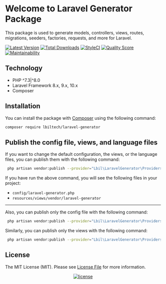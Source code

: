 # Welcome to Laravel Generator Package

This package is used to generate models, controllers, views, routes, migrations, seeders, factories, requests, and more for Laravel.

[![Latest Version](https://img.shields.io/github/release/lbiltech/laravel-generator.svg?style=flat-square)](https://github.com/lbiltech/laravel-generator/releases)
[![Total Downloads](https://img.shields.io/packagist/dt/lbiltech/laravel-generator.svg?style=flat-square)](https://packagist.org/packages/lbiltech/laravel-generator)
[![StyleCI](https://styleci.io/repos/605697295/shield)](https://styleci.io/repos/605697295)
[![Quality Score](https://img.shields.io/scrutinizer/g/tanhongit/laravel-generator.svg?style=flat-square)](https://scrutinizer-ci.com/g/tanhongit/laravel-generator)
[![Maintainability](https://api.codeclimate.com/v1/badges/231c123bfa276fd1ac3c/maintainability)](https://codeclimate.com/github/tanhongit/laravel-generator/maintainability)

## Technology

- PHP ^7.3|^8.0
- Laravel Framework 8.x, 9.x, 10.x
- Composer

## Installation

You can install the package with [Composer](https://getcomposer.org/) using the following command:

```bash
composer require lbiltech/laravel-generator
```

## Publish the config file, views, and language files

If you want to change the default configuration, the views, or the language files, you can publish them with the following command:

```bash
 php artisan vendor:publish --provider="Lbil\LaravelGenerator\Providers\LaravelGeneratorServiceProvider" 
```

If you have run the above command, you will see the following files in your project:

- `config/laravel-generator.php`
- `resources/views/vendor/laravel-generator`

---

Also, you can publish only the config file with the following command:

```bash
 php artisan vendor:publish --provider="Lbil\LaravelGenerator\Providers\LaravelGeneratorServiceProvider" --tag="config" 
```

Similarly, you can publish only the views with the following command:

```bash
 php artisan vendor:publish --provider="Lbil\LaravelGenerator\Providers\LaravelGeneratorServiceProvider" --tag="views" 
```


## License

The MIT License (MIT). Please see [License File](LICENSE) for more information.

<p align="center">
    <a href="https://packagist.org/packages/lbiltech/laravel-generator">
        <img src="https://img.shields.io/packagist/l/doctrine/orm.svg" data-origin="https://img.shields.io/packagist/l/doctrine/orm.svg" alt="license">
    </a>
</p>

